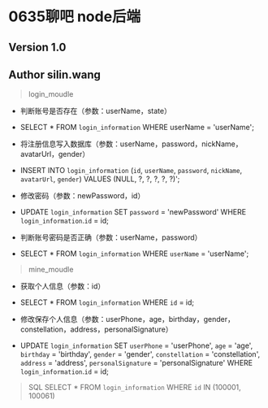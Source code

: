 # 0635聊吧 node后端
## Version 1.0
## Author silin.wang


> login_moudle
+ 判断账号是否存在（参数：userName，state）
+ SELECT * FROM `login_information` WHERE userName = 'userName';

+ 将注册信息写入数据库（参数：userName，password，nickName，avatarUrl，gender）
+ INSERT INTO `login_information` (`id`, `userName`, `password`, `nickName`, `avatarUrl`, `gender`) VALUES (NULL, ?, ?, ?, ?, ?)';

+ 修改密码（参数：newPassword，id）
+ UPDATE `login_information` SET `password` = 'newPassword' WHERE `login_information`.`id` = id;

+ 判断账号密码是否正确（参数：userName，password）
+ SELECT * FROM `login_information` WHERE `userName` = 'userName';

> mine_moudle
+ 获取个人信息（参数：id）
+ SELECT * FROM `login_information` WHERE `id` = id;

+ 修改保存个人信息（参数：userPhone，age，birthday，gender，constellation，address，personalSignature）
+ UPDATE `login_information` SET `userPhone` = 'userPhone', `age` = 'age', `birthday` = 'birthday', `gender` = 'gender', `constellation` = 'constellation', `address` = 'address', `personalSignature` = 'personalSignature' WHERE `login_information`.`id` = id;



> SQL
SELECT * FROM `login_information` WHERE `id` IN (100001, 100061)